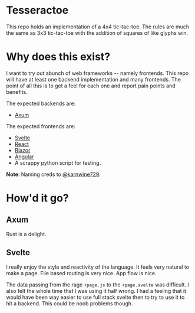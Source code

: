 # Tesseractoe

This repo holds an implementation of a 4x4 tic-tac-toe.
The rules are much the same as 3x3 tic-tac-toe with the addition of squares of like glyphs win.

<!-- TODO(ajone239): Add pics -->

# Why does this exist?

I want to try out abunch of web frameworks -- namely frontends.
This repo will have at least one backend implementation and many frontends.
The point of all this is to get a feel for each one and report pain points and benefits.

The expected backends are:

- [Axum](https://github.com/tokio-rs/axum)

The expected frontends are:

- [Svelte](https://svelte.dev)
- [React](https://react.dev)
- [Blazor](https://dotnet.microsoft.com/en-us/apps/aspnet/web-apps/blazor)
- [Angular](https://angular.dev)
- A scrappy python script for testing.

**Note**: Naming creds to [@karnwine729](https://github.com/karnwine729).

# How'd it go?

## Axum

Rust is a delight.

## Svelte

I really enjoy the style and reactivity of the language.
It feels very natural to make a page.
File based routing is very nice.
App flow is nice.

The data passing from the rage `+page.js` to the `+page.svelte` was difficult.
I also felt the whole time that I was using it half wrong.
I had a feeling that it would have been way easier to use full stack svelte then to try to use it to hit a backend.
This could be noob problems though.

